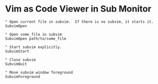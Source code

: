 Vim as Code Viewer in Sub Monitor
=================================

```vim
" Open current file in subvim.  If there is no subvim, it starts it.
SubvimOpen

" Open some_file in subvim
SubvimOpen path/to/some_file

" Start subvim explicitly.
SubvimStart

" Close subvim
SubvimQuit

" Move subvim window foreground
SubvimForeground
```
